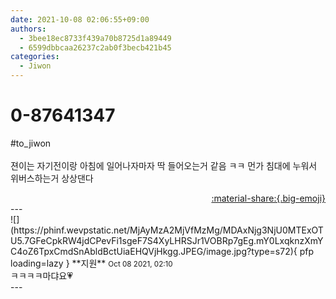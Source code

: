 ```yaml
---
date: 2021-10-08 02:06:55+09:00
authors:
  - 3bee18ec8733f439a70b8725d1a89449
  - 6599dbbcaa26237c2ab0f3becb421b45
categories:
  - Jiwon
---
```


# 0-87641347

<div class="post-container" markdown="1">
<div class="content-container md-sidebar__scrollwrap" markdown="1">

\#to_jiwon<br><br>젼이는 자기전이랑 아침에 일어나자마자 딱 들어오는거 같음 ㅋㅋ 먼가 침대에 누워서 위버스하는거 상상댄다

</div>
</div>

<div style="text-align: right;" markdown="1">
<a href="https://weverse.io/fromis9/fanpost/0-87641347" style="text-align: right;">:material-share:{.big-emoji}</a>
</div>
---

<div class="comments-container md-sidebar__scrollwrap" markdown="1">
<div class="comment" markdown="1">
<div class='id-container' markdown="1">
![](https://phinf.wevpstatic.net/MjAyMzA2MjVfMzMg/MDAxNjg3NjU0MTExOTU5.7GFeCpkRW4jdCPevFi1sgeF7S4XyLHRSJr1VOBRp7gEg.mY0LxqknzXmYC4oZ6TpxCmdSnAbldBctUiaEHQVjHkgg.JPEG/image.jpg?type=s72){ pfp loading=lazy }
**<span class="artist">지원</span>** <small>Oct 08 2021, 02:10</small><br>
</div>
<div class='comment-body' markdown="1">
ㅋㅋㅋㅋ마댜요💗
</div>
</div>
</div>
---

